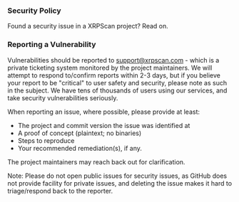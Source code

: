 ### Security Policy

Found a security issue in a XRPScan project? Read on.

### Reporting a Vulnerability

Vulnerabilities should be reported to support@xrpscan.com - which is a private ticketing system monitored by the project maintainers. We will attempt to respond to/confirm reports within 2-3 days, but if you believe your report to be "critical" to user safety and security, please note as such in the subject. We have tens of thousands of users using our services, and take security vulnerabilities seriously.

When reporting an issue, where possible, please provide at least:

- The project and commit version the issue was identified at
- A proof of concept (plaintext; no binaries)
- Steps to reproduce
- Your recommended remediation(s), if any.

The project maintainers may reach back out for clarification.

Note: Please do not open public issues for security issues, as GitHub does not provide facility for private issues, and deleting the issue makes it hard to triage/respond back to the reporter.
